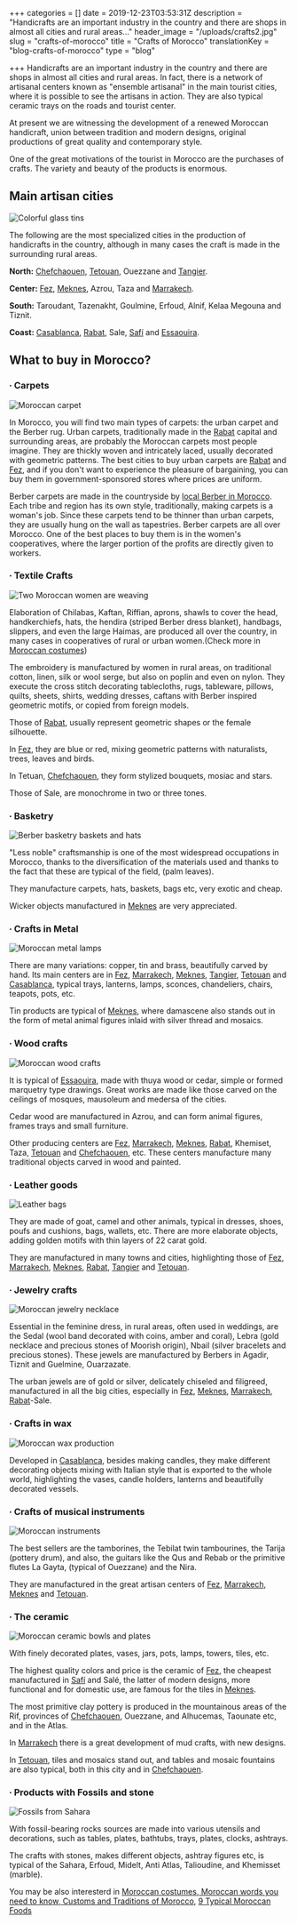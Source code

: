 +++
categories = []
date = 2019-12-23T03:53:31Z
description = "Handicrafts are an important industry in the country and there are shops in almost all cities and rural areas..."
header_image = "/uploads/crafts2.jpg"
slug = "crafts-of-morocco"
title = "Crafts of Morocco"
translationKey = "blog-crafts-of-morocco"
type = "blog"

+++
Handicrafts are an important industry in the country and there are shops in almost all cities and rural areas. In fact, there is a network of artisanal centers known as "ensemble artisanal" in the main tourist cities, where it is possible to see the artisans in action. They are also typical ceramic trays on the roads and tourist center.

At present we are witnessing the development of a renewed Moroccan handicraft, union between tradition and modern designs, original productions of great quality and contemporary style.

One of the great motivations of the tourist in Morocco are the purchases of crafts. The variety and beauty of the products is enormous.

## **Main artisan cities**

![Colorful glass tins](/uploads/crafts9-1.jpg "Colorful glass tins")

The following are the most specialized cities in the production of handicrafts in the country, although in many cases the craft is made in the surrounding rural areas.

**North:** [Chefchaouen](/en/destinations/chefchaouen/ "hefchaouen, a jewel in the Rif aloof from the world"), [Tetouan](/en/destinations/enjoy-your-visit-to-tetouan/ "Enjoy your visit to Tetouan"), Ouezzane and [Tangier](/en/destinations/tangier/ "Tangier").

**Center:** [Fez](/en/destinations/fez/ "Fez"), [Meknes](/en/destinations/meknes/ "Meknes"), Azrou, Taza and [Marrakech](/en/destinations/nightlife-in-marrakech/ "Nightlife in Marrakech").

**South:** Taroudant, Tazenakht, Goulmine, Erfoud, Alnif, Kelaa Megouna and Tiznit.

**Coast:** [Casablanca](/en/destinations/casablanca/ "Casablanca"), [Rabat](/en/destinations/rabat/ "Rabat, the capital of Morocco"), Sale, [Safí](/en/destinations/safi/ "Safí") and [Essaouira](/en/destinations/essaouira/ "Essaouira").

## **What to buy in Morocco?**

### **∙ Carpets**

![Moroccan carpet](/uploads/crafts5.jpg "Moroccan carpet")

In Morocco, you will find two main types of carpets: the urban carpet and the Berber rug. Urban carpets, traditionally made in the [Rabat](/en/destinations/rabat/ "Rabat, the capital of Morocco") capital and surrounding areas, are probably the Moroccan carpets most people imagine. They are thickly woven and intricately laced, usually decorated with geometric patterns. The best cities to buy urban carpets are [Rabat](/en/destinations/rabat/ "Rabat, the capital of Morocco") and [Fez](/en/destinations/fez/ "Fez"), and if you don't want to experience the pleasure of bargaining, you can buy them in government-sponsored stores where prices are uniform.

Berber carpets are made in the countryside by [local Berber in Morocco](/en/blog/what-do-you-know-about-the-berber-people/ "What do you know about the Berber people? "). Each tribe and region has its own style, traditionally, making carpets is a woman's job. Since these carpets tend to be thinner than urban carpets, they are usually hung on the wall as tapestries. Berber carpets are all over Morocco. One of the best places to buy them is in the women's cooperatives, where the larger portion of the profits are directly given to workers.

### **∙ Textile Crafts**

![Two Moroccan women are weaving](/uploads/crafts-2.jpg "Two Moroccan women are weaving")

Elaboration of Chilabas, Kaftan, Riffian, aprons, shawls to cover the head, handkerchiefs, hats, the hendira (striped Berber dress blanket), handbags, slippers, and even the large Haimas, are produced all over the country, in many cases in cooperatives of rural or urban women.(Check more in [Moroccan costumes](/en/blog/moroccan-costumes/ "Moroccan costumes"))

The embroidery is manufactured by women in rural areas, on traditional cotton, linen, silk or wool serge, but also on poplin and even on nylon. They execute the cross stitch decorating tablecloths, rugs, tableware, pillows, quilts, sheets, shirts, wedding dresses, caftans with Berber inspired geometric motifs, or copied from foreign models.

Those of [Rabat](/en/destinations/rabat/ "Rabat, the capital of Morocco"), usually represent geometric shapes or the female silhouette.

In [Fez](/en/destinations/fez/ "Fez"), they are blue or red, mixing geometric patterns with naturalists, trees, leaves and birds.

In Tetuan, [Chefchaouen](/en/destinations/chefchaouen/ "hefchaouen, a jewel in the Rif aloof from the world"), they form stylized bouquets, mosiac and stars.

Those of Sale, are monochrome in two or three tones.

### **∙ Basketry**

![Berber basketry baskets and hats](/uploads/crafts-1.jpeg "Berber basketry baskets and hats")

"Less noble" craftsmanship is one of the most widespread occupations in Morocco, thanks to the diversification of the materials used and thanks to the fact that these are typical of the field, (palm leaves).

They manufacture carpets, hats, baskets, bags etc, very exotic and cheap.

Wicker objects manufactured in [Meknes](/en/destinations/meknes/ "Meknes") are very appreciated.

### **∙ Crafts in Metal**

![Moroccan metal lamps](/uploads/Crafts14.jpeg "Moroccan metal lamps")

There are many variations: copper, tin and brass, beautifully carved by hand. Its main centers are in [Fez](/en/destinations/fez/ "Fez"), [Marrakech](/en/destinations/nightlife-in-marrakech/ "Nightlife in Marrakech"), [Meknes](/en/destinations/meknes/ "Meknes"), [Tangier](/en/destinations/tangier/ "Tangier"), [Tetouan](/en/destinations/enjoy-your-visit-to-tetouan/ "Enjoy your visit to Tetouan") and [Casablanca](/en/destinations/casablanca/ "Casablanca"), typical trays, lanterns, lamps, sconces, chandeliers, chairs, teapots, pots, etc.

Tin products are typical of [Meknes](/en/destinations/meknes/ "Meknes"), where damascene also stands out in the form of metal animal figures inlaid with silver thread and mosaics.

### **∙ Wood crafts**

![Moroccan wood crafts](/uploads/crafts4.jpg "Moroccan wood crafts")

It is typical of [Essaouira](/en/destinations/essaouira/ "Essaouira"), made with thuya wood or cedar, simple or formed marquetry type drawings. Great works are made like those carved on the ceilings of mosques, mausoleum and medersa of the cities.

Cedar wood are manufactured in Azrou, and can form animal figures, frames trays and small furniture.

Other producing centers are [Fez](/en/destinations/fez/ "Fez"), [Marrakech](/en/destinations/nightlife-in-marrakech/ "Nightlife in Marrakech"), [Meknes](/en/destinations/meknes/ "Meknes"), [Rabat](/en/destinations/rabat/ "Rabat, the capital of Morocco"), Khemiset, Taza, [Tetouan](/en/destinations/enjoy-your-visit-to-tetouan/ "Enjoy your visit to Tetouan") and [Chefchaouen](/en/destinations/chefchaouen/ "hefchaouen, a jewel in the Rif aloof from the world"), etc. These centers manufacture many traditional objects carved in wood and painted.

### **∙ Leather goods**

![Leather bags](/uploads/crafts7.jpg "Leather bags")

They are made of goat, camel and other animals, typical in dresses, shoes, poufs and cushions, bags, wallets, etc. There are more elaborate objects, adding golden motifs with thin layers of 22 carat gold.

They are manufactured in many towns and cities, highlighting those of [Fez](/en/destinations/fez/ "Fez"), [Marrakech](/en/destinations/nightlife-in-marrakech/ "Nightlife in Marrakech"), [Meknes](/en/destinations/meknes/ "Meknes"), [Rabat](/en/destinations/rabat/ "Rabat, the capital of Morocco"), [Tangier](/en/destinations/tangier/ "Tangier") and [Tetouan](/en/destinations/enjoy-your-visit-to-tetouan/ "Enjoy your visit to Tetouan").

### **∙ Jewelry crafts**

![Moroccan jewelry necklace](/uploads/crafts8.jpeg "Moroccan jewelry necklace")

Essential in the feminine dress, in rural areas, often used in weddings, are the Sedal (wool band decorated with coins, amber and coral), Lebra (gold necklace and precious stones of Moorish origin), Nbail (silver bracelets and precious stones). These jewels are manufactured by Berbers in Agadir, Tiznit and Guelmine, Ouarzazate.

The urban jewels are of gold or silver, delicately chiseled and filigreed, manufactured in all the big cities, especially in [Fez](/en/destinations/fez/ "Fez"), [Meknes](/en/destinations/meknes/ "Meknes"), [Marrakech](/en/destinations/nightlife-in-marrakech/ "Nightlife in Marrakech"), [Rabat](/en/destinations/rabat/ "Rabat, the capital of Morocco")-Sale.

### **∙ Crafts in wax**

![Moroccan wax production](/uploads/scented-wax-287839_1280.jpg "Moroccan wax production")

Developed in [Casablanca](/en/destinations/casablanca/ "Casablanca"), besides making candles, they make different decorating objects mixing with Italian style that is exported to the whole world, highlighting the vases, candle holders, lanterns and beautifully decorated vessels.

### **∙ Crafts of musical instruments**

![Moroccan instruments ](/uploads/crafts10.jpeg "Moroccan instruments ")

The best sellers are the tamborines, the Tebilat twin tambourines, the Tarija (pottery drum), and also, the guitars like the Qus and Rebab or the primitive flutes La Gayta, (typical of Ouezzane) and the Nira.

They are manufactured in the great artisan centers of [Fez](/en/destinations/fez/ "Fez"), [Marrakech](/en/destinations/nightlife-in-marrakech/ "Nightlife in Marrakech"), [Meknes](/en/destinations/meknes/ "Meknes") and [Tetouan](/en/destinations/enjoy-your-visit-to-tetouan/ "Enjoy your visit to Tetouan").

### **∙ The ceramic**

![Moroccan ceramic bowls and plates](/uploads/souk-plates_and_tagines.jpg "Moroccan ceramic bowls and plates")

With finely decorated plates, vases, jars, pots, lamps, towers, tiles, etc.

The highest quality colors and price is the ceramic of [Fez](/en/destinations/fez/ "Fez"), the cheapest manufactured in [Safí](/en/destinations/safi/ "Safí") and Salé, the latter of modern designs, more functional and for domestic use, are famous for the tiles in [Meknes](/en/destinations/meknes/ "Meknes").

The most primitive clay pottery is produced in the mountainous areas of the Rif, provinces of [Chefchaouen](/en/destinations/chefchaouen/ "hefchaouen, a jewel in the Rif aloof from the world"), Ouezzane, and Alhucemas, Taounate etc, and in the Atlas.

In [Marrakech](/en/destinations/nightlife-in-marrakech/ "Nightlife in Marrakech") there is a great development of mud crafts, with new designs.

In [Tetouan](/en/destinations/enjoy-your-visit-to-tetouan/ "Enjoy your visit to Tetouan"), tiles and mosaics stand out, and tables and mosaic fountains are also typical, both in this city and in [Chefchaouen](/en/destinations/chefchaouen/ "hefchaouen, a jewel in the Rif aloof from the world").

### **∙ Products with Fossils and stone**

![Fossils from Sahara](/uploads/crafts11.jpeg "Fossils from Sahara")

With fossil-bearing rocks sources are made into various utensils and decorations, such as tables, plates, bathtubs, trays, plates, clocks, ashtrays.

The crafts with stones, makes different objects, ashtray figures etc, is typical of the Sahara, Erfoud, Midelt, Anti Atlas, Talioudine, and Khemisset (marble).

You may be also interesterd in [Moroccan costumes](/en/blog/moroccan-costumes/ "Moroccan costumes"),[ Moroccan words you need to know](/en/blog/moroccan-words-you-need-to-know/ "Moroccan words you need to know "),[ Customs and Traditions of Morocco](/en/blog/customs-and-traditions-of-morocco/ "Customs and Traditions of Morocco "), [9 Typical Moroccan Foods](/en/blog/9-typical-moroccan-foods/ "9 Typical Moroccan Foods ")